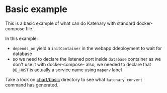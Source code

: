 # Basic example

This is a basic example of what can do Katenary with standard docker-compose file.

In this example:

- `depends_on` yield a `initContainer` in the webapp ddeployment to wait for database
- so we need to declare the listened port inside `database` container as we don't use it with docker-compose- also, we needed to declare that `DB_HOST` is actually a service name using `mapenv` label

Take a look on [chart/basic](chart/basic) directory to see what `katenary convert` command has generated.
